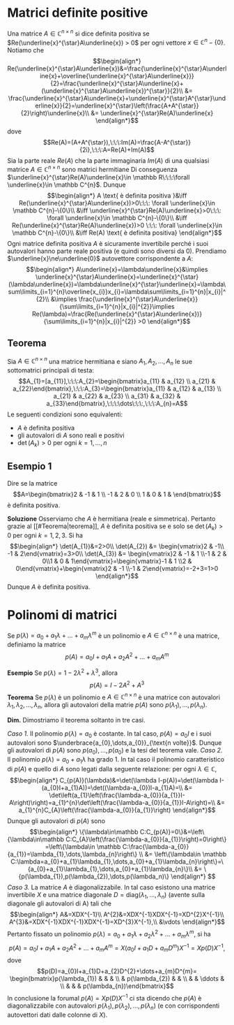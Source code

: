 # Matrici definite positive

Una matrice $A \in \mathbb C^{n\times n}$ si dice definita positiva se $Re(\underline{x}^{\star}A\underline{x}) > 0$ per ogni vettore $x \in \mathbb C^{n} - \{0\}$. Notiamo che $$\begin{align*}
Re(\underline{x}^{\star}A\underline{x})&=\frac{\underline{x}^{\star}A\underline{x}+\overline{\underline{x}^{\star}A\underline{x}}}{2}=\frac{\underline{x}^{\star}A\underline{x}+(\underline{x}^{\star}A\underline{x})^{\star}}{2}\\
&= \frac{\underline{x}^{\star}A\underline{x}+\underline{x}^{\star}A^{\star}\underline{x}}{2}=\underline{x}^{\star}\left(\frac{A+A^{\star}}{2}\right)\underline{x}\\
&= \underline{x}^{\star}Re(A)\underline{x}
\end{align*}$$ dove $$Re(A)=(A+A^{\star}),\:\:\:Im(A)=\frac{A-A^{\star}}{2i},\:\:\:A=Re(A)+Im(A)$$
Sia la parte reale $Re(A)$ che la parte immaginaria $Im(A)$ di una qualsiasi matrice $A \in \mathbb C^{n\times n}$ sono matrici hermitiane
Di conseguenza $\underline{x}^{\star}Re(A)\underline{x}\in \mathbb R\:\:\:\forall \underline{x}\in \mathbb C^{n}$. Dunque $$\begin{align*}
A \text{ è definita positiva }&\iff Re(\underline{x}^{\star}A\underline{x})>0\:\:\: \forall \underline{x}\in \mathbb C^{n}-\{0\}\\
&\iff \underline{x}^{\star}Re(A)\underline{x}>0\:\:\: \forall \underline{x}\in \mathbb C^{n}-\{0\}\\
&\iff Re(\underline{x}^{\star}Re(A)\underline{x})>0 \:\:\: \forall \underline{x}\in \mathbb C^{n}-\{0\}\\
&\iff Re(A) \text{ è definita positiva}  
\end{align*}$$ Ogni matrice definita positiva $A$ è sicuramente invertibile perché i suoi autovalori hanno parte reale positiva (e quindi sono diversi da 0). Prendiamo $\underline{x}\ne\underline{0}$ autovettore corrispondente a $A$: $$\begin{align*}
A\underline{x}=\lambda\underline{x}&\implies \underline{x}^{\star}A\underline{x}=\underline{x}^{\star}(\lambda\underline{x})=\lambda\underline{x}^{\star}\underline{x}=\lambda\sum\limits_{i=1}^{n}\overline{x_{i}}x_{i}=\lambda\sum\limits_{i=1}^{n}|x_{i}|^{2}\\
&\implies \frac{\underline{x}^{\star}A\underline{x}}{\sum\limits_{i=1}^{n}|x_{i}|^{2}}\implies Re(\lambda)=\frac{Re(\underline{x}^{\star}A\underline{x})}{\sum\limits_{i=1}^{n}|x_{i}|^{2}} >0
\end{align*}$$

## Teorema

Sia $A \in \mathbb C^{n\times n}$ una matrice hermitiana e siano $A_{1},A_{2},\dots,A_{n}$ le sue sottomatrici principali di testa: $$A_{1}=[a_{11}],\:\:\:A_{2}=\begin{bmatrix}a_{11} & a_{12} \\ a_{21} & a_{22}\end{bmatrix},\:\:\:A_{3}=\begin{bmatrix}a_{11} & a_{12} & a_{13} \\ a_{21} & a_{22} & a_{23} \\ a_{31} & a_{32} & a_{33}\end{bmatrix},\:\:\:\dots\:\:\:,\:\:\:A_{n}=A$$
Le seguenti condizioni sono equivalenti: 
- $A$ è definita positiva 
- gli autovalori di $A$ sono reali e positivi
- $\det(A_{k})>0$ per ogni $k=1,\dots,n$ 

## Esempio 1
Dire se la matrice $$A=\begin{bmatrix}2 & -1 & 1  \\ -1 & 2 & 0 \\ 1 & 0 & 1 & \end{bmatrix}$$
è definita positiva.

**Soluzione**
Osserviamo che $A$ è hermitiana (reale e simmetrica). Pertanto grazie al [[#Teorema|teorema]], $A$ è definita positiva se e solo se $\det(A_{k})>0$ per ogni $k=1,2,3$. Si ha $$\begin{align*}
\det(A_{1})&=2>0\\
\det(A_{2}) &= \begin{vmatrix}2 & -1\\ -1  & 2\end{vmatrix}=3>0\\
\det(A_{3}) &= \begin{vmatrix}2 & -1 & 1 \\-1 & 2 & 0\\1 & 0 & 1\end{vmatrix}=\begin{vmatrix}-1 & 1 \\2 & 0\end{vmatrix}+\begin{vmatrix}2 & -1 \\-1 & 2\end{vmatrix}=-2+3=1>0
\end{align*}$$ Dunque $A$ è definita positiva.

# Polinomi di matrici

Se $p(\lambda)=a_{0}+a_{1}\lambda+\dots+a_{m}\lambda^{m}$ è un polinomio e $A \in \mathbb C^{n\times n}$ è una matrice, definiamo la matrice $$p(A)=a_{0}I+a_{1}A+a_{2}A^{2}+\dots+a_{m}A^{m}$$

**Esempio** 
Se $p(\lambda)=1-2\lambda^{2}+\lambda^{3}$, allora $$p(A)=I-2A^{2}+A^{3}$$ 
**Teorema**
Se $p(\lambda)$ è un polinomio e $A\in \mathbb C^{n\times n}$ è una matrice con autovalori $\lambda_{1},\lambda_{2},\dots,\lambda_{n}$, allora gli autovalori della matrie $p(A)$ sono $p(\lambda_{1}),\dots,p(\lambda_{n})$.

**Dim.**
Dimostriamo il teorema soltanto in tre casi.

*Caso 1.* Il polinomio $p(\lambda)=a_{0}$ è costante. In tal caso, $p(A)=a_{0}I$ e i suoi autovalori sono $\underbrace{a_{0},\dots,a_{0}}_{\text{n volte}}$. Dunque gli autovalori di $p(A)$ sono $p(a_{0}),\dots,p(a_{0})$ e la tesi del teorema vale.
*Caso 2.* Il polinomio $p(\lambda)=a_{0}+a_{1}\lambda$ ha grado 1. In tal caso il polinomio caratteristico di $p(A)$ e quello di $A$ sono legati dalla seguente relazione: per ogni $\lambda\in\mathbb C$, $$\begin{align*}
C_{p(A)}(\lambda)&=\det(\lambda I-p(A))=\det(\lambda I-(a_{0}I+a_{1}A))=\det((\lambda-a_{0})I-a_{1}A)=\\
&= \det\left(a_{1}\left(\frac{\lambda-a_{0}}{a_{1}}I-A\right)\right)=a_{1}^{n}\det\left(\frac{\lambda-a_{0}}{a_{1}}I-A\right)=\\
&= a_{1}^{n}C_{A}\left(\frac{\lambda-a_{0}}{a_{1}}\right)
\end{align*}$$
Dunque gli autovalori di $p(A)$ sono $$\begin{align*}
\{\lambda\in\mathbb C:C_{p(A)}=0\}&=\left\{\lambda\in\mathbb C:C_{A}\left(\frac{\lambda-a_{0}}{a_{1}}\right)=0\right\} =\left\{\lambda\in \mathbb C:\frac{\lambda-a_{0}}{a_{1}}=\lambda_{1},\dots,\lambda_{n}\right\} \\
&= \left\{\lambda\in \mathbb C:\lambda=a_{0}+a_{1}\lambda_{1},\dots,a_{0}+a_{1}\lambda_{n}\right\}=\{a_{0}+a_{1}\lambda_{1},\dots,a_{0}+a_{1}\lambda_{n}\}\\
&= \{p(\lambda_{1}),p(\lambda_{2}),\dots,p(\lambda_n)\}
\end{align*} $$ 
*Caso 3.* La matrice $A$ è diagonalizzabile. In tal caso esistono una matrice invertibile $X$ e una matrice diagonale $D=\text{diag}(\lambda_{1},\dots,\lambda_{n})$ (avente sulla diagonale gli autovalori di A) tali che $$\begin{align*}
A&=XDX^{-1}\\
A^{2}&=XDX^{-1}XDX^{-1}=XD^{2}X^{-1}\\
A^{3}&=XDX^{-1}XDX^{-1}XDX^{-1}=XD^{3}X^{-1},\\
&\vdots
\end{align*}$$
Pertanto fissato un polinomio $p(\lambda)=a_{0}+a_{1}\lambda+a_{2}\lambda^{2}+\dots+a_{m}\lambda^{m}$, si ha $$p(A)=a_{0}I+a_{1}A+a_{2}A^{2}+\dots+a_{m}A^{m}=X(a_{0}I+a_{1}D+a_{m}D^{m})X^{-1}=Xp(D)X^{-1},$$ dove $$p(D)=a_{0}I+a_{1}D+a_{2}D^{2}+\dots+a_{m}D^{m}=
\begin{bmatrix}p(\lambda_{1}) &   &   &  \\  & p(\lambda_{2}) &   &  \\  &   & \ddots &  \\   &   &   & p(\lambda_{n})\end{bmatrix}$$
In conclusione la forumal $p(A)=Xp(D)X^{-1}$ ci sta dicendo che $p(A)$ è diagonalizzabile con autovalori $p(\lambda_{1}),p(\lambda_{2}),\dots,p(\lambda_{n})$ (e con corrispondenti autovettori dati dalle colonne di $X$).
